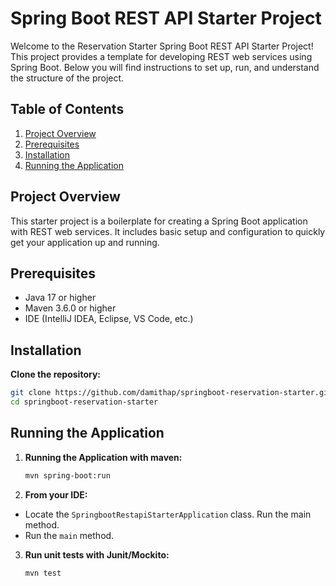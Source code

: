 # Spring Boot REST API Starter Project

Welcome to the Reservation Starter Spring Boot REST API Starter Project! This project provides a template for developing REST web services using Spring Boot. Below you will find instructions to set up, run, and understand the structure of the project.

## Table of Contents
1. [Project Overview](#project-overview)
2. [Prerequisites](#prerequisites)
3. [Installation](#installation)
4. [Running the Application](#running-the-application)

[//]: # (5. [Project Structure]&#40;#project-structure&#41;)

[//]: # (6. [Configuration]&#40;#configuration&#41;)

[//]: # (7. [Building and Packaging]&#40;#building-and-packaging&#41;)

[//]: # (8. [Testing]&#40;#testing&#41;)

[//]: # (9. [API Documentation]&#40;#api-documentation&#41;)

[//]: # (10. [Contributing]&#40;#contributing&#41;)

[//]: # (11. [License]&#40;#license&#41;)

## Project Overview
This starter project is a boilerplate for creating a Spring Boot application with REST web services. It includes basic setup and configuration to quickly get your application up and running.

## Prerequisites
- Java 17 or higher
- Maven 3.6.0 or higher
- IDE (IntelliJ IDEA, Eclipse, VS Code, etc.)

## Installation
**Clone the repository:**
   ```bash
   git clone https://github.com/damithap/springboot-reservation-starter.git
   cd springboot-reservation-starter
   ``` 

## Running the Application
1. **Running the Application with maven:**
   ```bash
   mvn spring-boot:run
   ```
2. **From your IDE:**
- Locate the `SpringbootRestapiStarterApplication` class.
Run the main method.
- Run the `main` method.

3. **Run unit tests with Junit/Mockito:**
   ```bash
   mvn test
   
